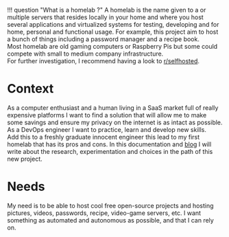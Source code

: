 !!! question "What is a homelab ?"
    A homelab is the name given to a or multiple servers that resides locally in your home and where you host several applications and virtualized systems for testing, developing and for home, personal and functional usage.
    For example, this project aim to host a bunch of things including a password manager and a recipe book.  
    Most homelab are old gaming computers or Raspberry Pis but some could compete with small to medium company infrastructure.  
    For further investigation, I recommend having a look to [r/selfhosted](https://www.reddit.com/r/selfhosted/).

# Context

As a computer enthusiast and a human living in a SaaS market full of really expensive platforms I want to find a solution that will allow me to make some savings and ensure my privacy on the internet is as intact as possible.  
As a DevOps engineer I want to practice, learn and develop new skills.  
Add this to a freshly graduate innocent engineer this lead to my first homelab that has its pros and cons. In this documentation and [blog](blog/index.md) I will write about the research, experimentation and choices in the path of this new project.

# Needs

My need is to be able to host cool free open-source projects and hosting pictures, videos, passwords, recipe, video-game servers, etc. I want something as automated and autonomous as possible, and that I can rely on.